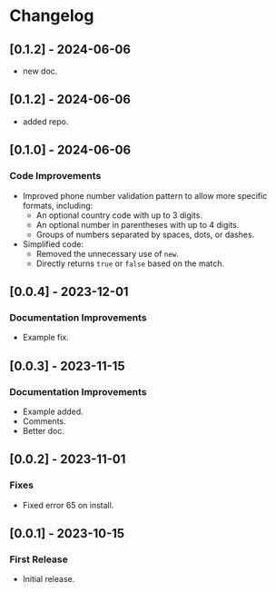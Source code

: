 # Changelog

## [0.1.2] - 2024-06-06

- new doc.

## [0.1.2] - 2024-06-06

- added repo.

## [0.1.0] - 2024-06-06

### Code Improvements

- Improved phone number validation pattern to allow more specific formats, including:
  - An optional country code with up to 3 digits.
  - An optional number in parentheses with up to 4 digits.
  - Groups of numbers separated by spaces, dots, or dashes.
- Simplified code:
  - Removed the unnecessary use of `new`.
  - Directly returns `true` or `false` based on the match.

## [0.0.4] - 2023-12-01

### Documentation Improvements

- Example fix.

## [0.0.3] - 2023-11-15

### Documentation Improvements

- Example added.
- Comments.
- Better doc.

## [0.0.2] - 2023-11-01

### Fixes

- Fixed error 65 on install.

## [0.0.1] - 2023-10-15

### First Release

- Initial release.
